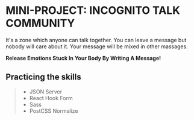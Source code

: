 # MINI-PROJECT: INCOGNITO TALK COMMUNITY

It's a zone which anyone can talk together.
 You can leave a message but nobody will care about it.
  Your message will be mixed in other massages. 

**Release Emotions Stuck In Your Body By Writing A Message!**

## Practicing the skills

> * JSON Server
> * React Hook Form
> * Sass
> * PostCSS Normalize